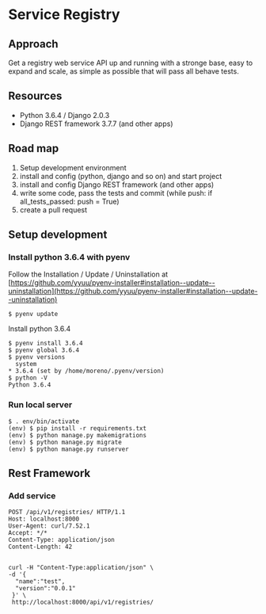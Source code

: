 # Service Registry

## Approach
Get a registry web service API up and running with a stronge base, easy to expand and scale, as simple as possible that will pass all behave tests.

## Resources
- Python 3.6.4 / Django 2.0.3
- Django REST framework 3.7.7 (and other apps)

## Road map
1. Setup development environment
2. install and config (python, django and so on) and start project
3. install and config Django REST framework (and other apps)
4. write some code, pass the tests and commit (while push: if all_tests_passed: push = True)
5. create a pull request


## Setup development 

### Install python 3.6.4 with pyenv

Follow the  Installation / Update / Uninstallation at [https://github.com/yyuu/pyenv-installer#installation--update--uninstallation](https://github.com/yyuu/pyenv-installer#installation--update--uninstallation)

```
$ pyenv update
```
Install python 3.6.4
```
$ pyenv install 3.6.4
$ pyenv global 3.6.4
$ pyenv versions
  system
* 3.6.4 (set by /home/moreno/.pyenv/version)
$ python -V
Python 3.6.4
```

### Run local server

```
$ . env/bin/activate
(env) $ pip install -r requirements.txt
(env) $ python manage.py makemigrations
(env) $ python manage.py migrate
(env) $ python manage.py runserver
```

## Rest Framework

### Add service

```
POST /api/v1/registries/ HTTP/1.1
Host: localhost:8000
User-Agent: curl/7.52.1
Accept: */*
Content-Type: application/json
Content-Length: 42


curl -H "Content-Type:application/json" \
-d '{
  "name":"test",
  "version":"0.0.1"
 }' \
 http://localhost:8000/api/v1/registries/
```

